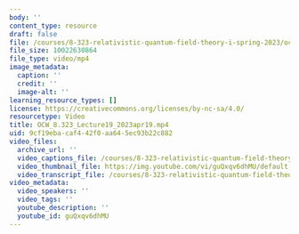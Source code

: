```yaml
---
body: ''
content_type: resource
draft: false
file: /courses/8-323-relativistic-quantum-field-theory-i-spring-2023/ocw_8323_lecture19_2023apr19_360p_16_9.mp4
file_size: 10022630864
file_type: video/mp4
image_metadata:
  caption: ''
  credit: ''
  image-alt: ''
learning_resource_types: []
license: https://creativecommons.org/licenses/by-nc-sa/4.0/
resourcetype: Video
title: OCW_8.323_Lecture19_2023apr19.mp4
uid: 9cf19eba-caf4-42f0-aa64-5ec93b22c882
video_files:
  archive_url: ''
  video_captions_file: /courses/8-323-relativistic-quantum-field-theory-i-spring-2023/1xKpgn4UOiwO__eM6gIghZ5-cY6MQvsXT_transcript.webvtt
  video_thumbnail_file: https://img.youtube.com/vi/guQxqv6dhMU/default.jpg
  video_transcript_file: /courses/8-323-relativistic-quantum-field-theory-i-spring-2023/1xKpgn4UOiwO__eM6gIghZ5-cY6MQvsXT_transcript.pdf
video_metadata:
  video_speakers: ''
  video_tags: ''
  youtube_description: ''
  youtube_id: guQxqv6dhMU
---
```


